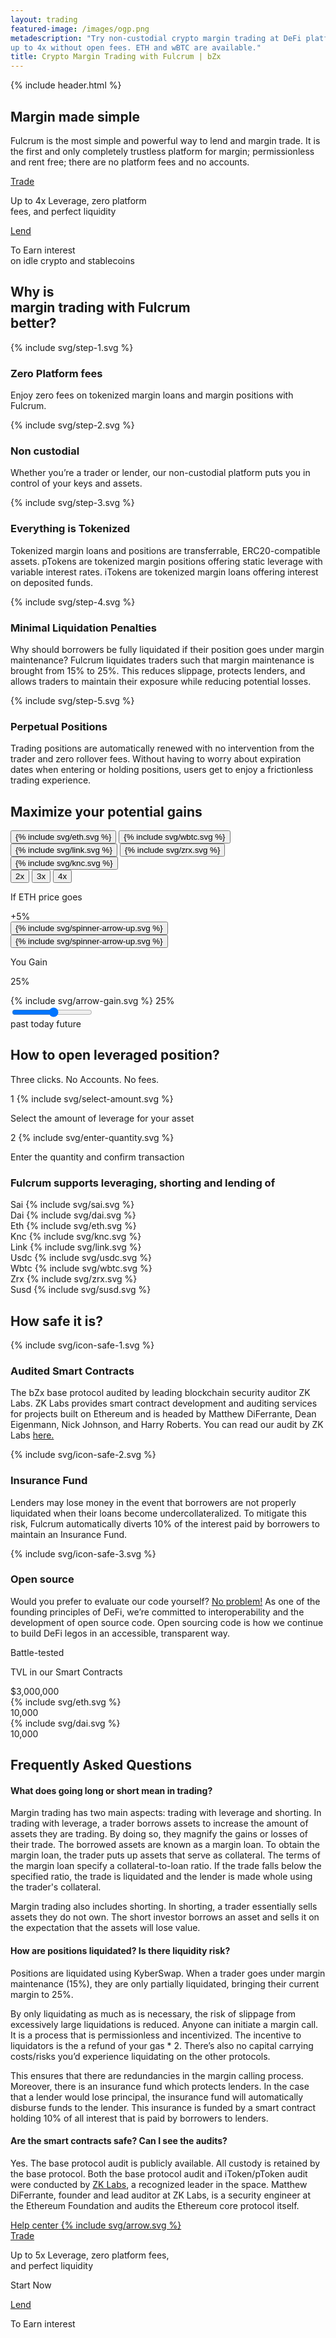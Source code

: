 ```yaml
---
layout: trading
featured-image: /images/ogp.png
metadescription: "Try non-custodial crypto margin trading at DeFi platform Fulcrum. Enter into short/leveraged positions
up to 4x without open fees. ETH and wBTC are available."
title: Crypto Margin Trading with Fulcrum | bZx
---
```


<section class="bg-primary bg-primary-image pb-75 pb-xs-45">
    {% include header.html %}
    <div class="container pt-90 pb-60">
        <div class="row">
            <div class="col col-10 col-xs-12">
                <div class="pl-55 pl-lg-0 w-100 text-xs-center">
                    <h1 class="mb-40">Margin made simple</h1>
                    <p class="fs-16 fs-xs-12 lh-160 mb-50 c-secondary"><span class="fw-600">Fulcrum</span> is the most simple and
                        powerful way to lend and margin trade. It is
                        the first and only completely trustless platform for margin; permissionless and rent free; there are no platform fees and
                        no
                        accounts.</p>
                    <div class="flex fd-xs-c">
                        <div class="mr-30 mx-xs-auto mb-xs-30">
                            <a href="https://fulcrum.trade/trade"
                                class="button button-primary button-lg mb-25 mb-xs-15">Trade</a>
                            <p class="fs-13 lh-150 text-center c-gray">Up to 4x Leverage, zero platform <br /> fees, and
                                perfect liquidity</p>
                        </div>
                        <div class="mx-xs-auto">
                            <a href="https://fulcrum.trade/lend"
                                class="button button-secondary button-lg mb-25 mb-xs-15">Lend</a>
                            <p class="fs-13 lh-150 text-center c-gray">To Earn interest<br /> on idle crypto and stablecoins</p>
                        </div>
                    </div>
                </div>
            </div>
        </div>
    </div>
    <div class="container flex fw-w jc-sb pt-60">
        <div class="row fw-w">
            <div class="col col-4 col-sm-6 col-xs-12">
                <div class="item-advantager">
                    <h2 class="circle mb-50 mb-xs-0"><span class="blue left-r-50 top-r-10"></span>Why is <br />margin trading with Fulcrum
                        <br />
                        better?
                    </h2>
                </div>
            </div>
            <div class="col col-4 col-sm-6 col-xs-12">
                <div class="item-advantager as-fe">
                    <div class="icon-advantager mb-25">
                        {% include svg/step-1.svg %}
                    </div>
                    <h3 class="mb-20">Zero Platform fees</h3>
                    <p>Enjoy zero fees on tokenized margin loans and margin positions with Fulcrum.</p>
                </div>
            </div>
            <div class="col col-4 col-sm-6 col-xs-12">
                <div class="item-advantager as-fe as-sm-a">
                    <div class="icon-advantager mb-25">
                        {% include svg/step-2.svg %}
                    </div>
                    <h3 class="mb-20">Non custodial</h3>
                    <p>Whether you’re a trader or lender, our non-custodial platform puts you in control of your keys and assets.</p>
                </div>
            </div>
            <div class="col col-4 col-sm-6 col-xs-12">
                <div class="item-advantager">
                    <div class="icon-advantager mb-25">
                        {% include svg/step-3.svg %}
                    </div>
                    <h3 class="mb-20">Everything is Tokenized</h3>
                    <p>Tokenized margin loans and positions are transferrable, ERC20-compatible assets.              pTokens are tokenized margin positions offering static leverage with variable interest rates.
                    iTokens are tokenized margin loans offering interest on deposited funds.</p>
                </div>
            </div>
            <div class="col col-4 col-sm-6 col-xs-12">
                <div class="item-advantager">
                    <div class="icon-advantager mb-25">
                        {% include svg/step-4.svg %}
                    </div>
                    <h3 class="mb-20">Minimal Liquidation Penalties</h3>
                    <p>Why should borrowers be fully liquidated if their position goes under margin maintenance?
              Fulcrum liquidates traders such that margin maintenance is brought from 15% to 25%.
                This reduces slippage, protects lenders, and allows traders to maintain their exposure while reducing potential losses.</p>
                </div>
            </div>
            <div class="col col-4 col-sm-6 col-xs-12">
                <div class="item-advantager">
                    <div class="icon-advantager mb-25">
                        {% include svg/step-5.svg %}
                    </div>
                    <h3 class="mb-20">Perpetual Positions</h3>
                    <p>Trading positions are automatically renewed with no intervention from the trader and zero rollover fees. Without having to worry about expiration dates when entering or holding positions, users get to enjoy a frictionless trading experience.</p>
                </div>
            </div>
        </div>
    </div>
</section>
<section class="bg-primary pb-45">
    <div class="row fw-w">
        <div class="col col-12">
            <h2  class="circle jc-c mb-50 mx-auto mb-xs-30"><span class="blue left-r-50 top-r-10"></span>Maximize your potential gains</h2>
        </div>
    </div>  
    <div class="row">
        <div class="col col-12 chart-header">
            <div class="flex fw-w jc-fe jc-md-c f-3 chart-tokens">
                <button class="coin-calc active" data-token="eth">
                    {% include svg/eth.svg %}
                </button>
                <button class="coin-calc" data-token="wbtc">
                    {% include svg/wbtc.svg %}
                </button>
                <button class="coin-calc" data-token="link">
                    {% include svg/link.svg %}
                </button>
                <button class="coin-calc" data-token="zrx">
                    {% include svg/zrx.svg %}
                </button>
                <button class="coin-calc" data-token="knc">
                    {% include svg/knc.svg %}
                </button>
            </div>
            <div class="f-2 flex jc-c ai-fs">
                <div class="button-group-gains" role="group" aria-label="Buttons gains">
                    <button type="button" class="button-gains active" data-leverage="2">2x</button>
                    <button type="button" class="button-gains" data-leverage="3">3x</button>
                    <button type="button" class="button-gains" data-leverage="4">4x</button>
                </div>
            </div>   
            <div class="wrapper-result-gain f-3 flex fd-c">
                <div class="flex fd-r">
                <p>If
                    <span class="token-name">ETH</span> price goes&nbsp;
                    <div class="result-gain">
                        <span class="fw-800 eth-price">+5</span>%
                        <div class="spinner">
                            <button type="button" class="up">{% include svg/spinner-arrow-up.svg %}</button>
                            <button type="button" class="down">{% include svg/spinner-arrow-up.svg %}</button>
                        </div>
                    </div>
                </p>
                </div>
                <div class="flex fd-r"><p><span class="gain-text">You Gain</span>&nbsp;<div class="result-gain"><span class="fw-800 your-gain">25</span>%</div></p></div>
            </div>
        </div>
    </div>
    <div class="flex mx-auto p-relative fd-md-c input-gain-wrapper">
        <div class="input-gain">
            <div class="before-gain">
                {% include svg/arrow-gain.svg %}
                <span class="before-data-gain">25</span>%
            </div>
            <input class="gain-range" type="range" value="5" min="-99" max="100"/>
        </div>
    </div>
    <div class="w-100 mb-30 p-relative">   
        <div class="wrapper-chart">     
            <canvas id="myChart"></canvas>
        </div>
        <span class="chart-mark past ">past</span>
        <span class="chart-mark today">today</span>
        <span class="chart-mark future">future</span>
    </div>
</section>
<section class="bg-primary pt-75 pb-75">
    <div class="container text-center">
        <div class="row">
            <div class="col col-12 fd-c">
                <h2 class="circle jc-c mb-25"><span class="blue center top-r-60"></span>How to open leveraged position?</h2>
                <p class="fs-20 fs-sm-16 lh-150 c-secondary-blue mb-75 mb-sm-60">Three clicks. No Accounts. No fees.</p>
            </div>
        </div>
        <div class="row jc-c">
            <div class="col col-10 col-lg-12 jc-sb fd-md-c">
                <div class="flex fd-c mb-md-55">
                    <div class="svg-blur mb-45">
                        <span class="lend-count">1</span>
                        {% include svg/select-amount.svg %}
                    </div>
                    <p class="c-dark-gray mt-25">Select the amount of leverage for your asset</p>
                </div>
                <div class="flex fd-c">
                    <div class="svg-blur mb-45">
                        <span class="lend-count">2</span>
                        {% include svg/enter-quantity.svg %}
                    </div>
                    <p class="c-dark-gray mt-25">Enter the quantity and confirm transaction</p>
                </div>
            </div>
        </div>
    </div>
</section>

<section class="bg-primary section-coin">
    <div class="container text-center">
        <div class="row">
            <div class="col col-12 jc-c">
                <h3 class="mb-40">Fulcrum supports leveraging, shorting and lending of </h3>
            </div>
        </div>
        <div class="row">
            <div class="flex col-12 jc-sb fw-sm-w mw-sm-440 mx-xs-345 mx-sm-auto">
                <div class="item-coin mb-sm-15">
                    <span class="name-coin">Sai</span>
                    <span class="flex border-coin-4">
                        {% include svg/sai.svg %}
                    </span>
                </div>
                <div class="item-coin mb-sm-15">
                    <span class="name-coin">Dai</span>
                    <span class="flex border-coin-4">
                        {% include svg/dai.svg %}
                    </span>
                </div>
                <div class="item-coin mb-sm-15">
                    <span class="name-coin">Eth</span>
                    <span class="flex border-coin-4">
                        {% include svg/eth.svg %}
                    </span>
                </div>
                <div class="item-coin mb-sm-15">
                    <span class="name-coin">Knc</span>
                    <span class="flex border-coin-4">
                        {% include svg/knc.svg %}
                    </span>
                </div>
                <div class="item-coin mb-sm-15">
                    <span class="name-coin">Link</span>
                    <span class="flex border-coin-4">
                        {% include svg/link.svg %}
                    </span>
                </div>
                <div class="item-coin">
                    <span class="name-coin">Usdc</span>
                    <span class="flex border-coin-4">
                        {% include svg/usdc.svg %}
                    </span>
                </div>
                <div class="item-coin">
                    <span class="name-coin">Wbtc</span>
                    <span class="flex border-coin-4">
                        {% include svg/wbtc.svg %}
                    </span>
                </div>
                <div class="item-coin">
                    <span class="name-coin">Zrx</span>
                    <span class="flex border-coin-4">
                        {% include svg/zrx.svg %}
                    </span>
                </div>
                <div class="item-coin">
                    <span class="name-coin">Susd</span>
                    <span class="flex border-coin-4">
                        {% include svg/susd.svg %}
                    </span>
                </div>
            </div>
        </div>
    </div>
</section>

<section class="bg-secondary pt-135 pb-90 py-xs-75 text-center">
    <div class="container">
        <div class="row">
            <div class="col-12">
                <h2 class="circle mb-65 mb-xs-50"><span class="blue right-r-50 top-r-10"></span>How safe it is?</h2>
            </div>
        </div>
        <div class="row jc-sb fw-sm-w">
            <div class="col col-4 col-sm-12 item-safe fd-c">
                <div class="icon-safe mb-50 mb-xs-15">
                    {% include svg/icon-safe-1.svg %}
                </div>
                <h3 class="mb-20">Audited Smart Contracts</h3>
                <p>The bZx base protocol audited by leading blockchain security auditor ZK Labs.  
                ZK Labs provides smart contract development and auditing services for projects built on Ethereum and is headed by Matthew DiFerrante, Dean Eigenmann, Nick Johnson, and Harry Roberts. You can read our audit by ZK Labs <a href="https://github.com/mattdf/audits/blob/master/bZx/bzx-audit.pdf">here.</a></p>
            </div>
            <div class="col col-4 col-sm-12 item-safe fd-c">
                <div class="icon-safe mb-50 mb-xs-15">
                    {% include svg/icon-safe-2.svg %}
                </div>
                <h3 class="mb-20">Insurance Fund</h3>
                <p>Lenders may lose money in the event that borrowers are not properly liquidated when their loans become undercollateralized. To mitigate this risk, Fulcrum automatically diverts 10% of the interest paid by borrowers to maintain an Insurance Fund.
            </p>
            </div>
            <div class="col col-4 col-sm-12 item-safe fd-c">
                <div class="icon-safe mb-50 mb-xs-15">
                    {% include svg/icon-safe-3.svg %}
                </div>
                <h3 class="mb-20">Open source</h3>
                <p>Would you prefer to evaluate our code yourself? <a href="https://github.com/bZxNetwork">No problem!</a> As one of the founding principles of DeFi, we’re committed to interoperability and the development of open source code. Open sourcing code is how we continue to build DeFi legos in an accessible, transparent way.</p>
            </div>
        </div>
    </div>
</section>

<section class="bg-secondary after-primary">
    <div class="container">
        <div class="row">
            <div class="col col-12">
                <div class="item-green py-40 p-sm-30 flex jc-c">
                    <div class="col-10 col-md col-md-12 fd-c jc-sb">
                        <p class="fs-24 fs-xs-20 fw-800 lh-150 mb-xs-15">Battle-tested</p>
                        <p class="fs-44 fs-xs-28 fw-900 mb-15 lh-140 c-light-green">TVL in our Smart Contracts</p>
                        <div class="flex jc-sb fd-sm-c fs-44 fs-xs-36 fw-900 lh-140">
                            <div class="flex-xs fw-400">
                                $<span class="fw-900 tvl-value" data-token="all">3,000,000</span>
                            </div>
                            <div class="flex ai-c">
                                <div class="icon-40 icon-xs-30 icon-border-2 mr-10 mr-xs-20">
                                    {% include svg/eth.svg %}
                                </div>
                                <span class="tvl-value" data-token="eth">10,000</span>
                            </div>
                            <div class="flex ai-c">
                                <div class="icon-40 icon-xs-30 icon-border-2 mr-10 mr-xs-20">
                                    {% include svg/dai.svg %}
                                </div>
                                <span class="tvl-value" data-token="dai">10,000</span>
                            </div>
                        </div>
                    </div>
                </div>
            </div>
        </div>
    </div>
</section>

<section class="bg-primary pt-135 pt-xs-90 pb-60 pb-xs-0 text-center">
    <div class="container">
        <div class="row">
            <div class="col col-12 jc-c">
                <h2 class="circle mb-50 mb-xs-40"><span class="blue center top-r-60"></span>Frequently Asked Questions</h2>
            </div>
        </div>
        <div class="row jc-c">
            <div class="col col-8 col-md-10 col-sm-12">
                <div id="accordion">
                    <div class="accordion-item active">
                        <h4 class="accordion-toggle">What does going long or short mean in trading?</h4>
                        <div class="accordion-content">
                            <p>Margin trading has two main aspects: trading with leverage and shorting. In trading with leverage, a trader borrows assets to increase the amount of assets they are trading. By doing so, they magnify the gains or losses of their trade. The borrowed assets are known as a margin loan. To obtain the margin loan, the trader puts up assets that serve as collateral. The terms of the margin loan specify a collateral-to-loan ratio. If the trade falls below the specified ratio, the trade is liquidated and the lender is made whole using the trader's collateral.

Margin trading also includes shorting. In shorting, a trader essentially sells assets they do not own. The short investor borrows an asset and sells it on the expectation that the assets will lose value.

</p>
                        </div>
                    </div>
                    <div class="accordion-item">
                        <h4 class="accordion-toggle">How are positions liquidated? Is there liquidity risk?</h4>
                        <div class="accordion-content">
                            <p>Positions are liquidated using KyberSwap. When a trader goes under margin maintenance (15%), they are only partially liquidated, bringing their current margin to 25%.

By only liquidating as much as is necessary, the risk of slippage from excessively large liquidations is reduced. Anyone can initiate a margin call. It is a process that is permissionless and incentivized. The incentive to liquidators is the a refund of your gas * 2. There’s also no capital carrying costs/risks you’d experience liquidating on the other protocols.

This ensures that there are redundancies in the margin calling process. Moreover, there is an insurance fund which protects lenders. In the case that a lender would lose principal, the insurance fund will automatically disburse funds to the lender. This insurance is funded by a smart contract holding 10% of all interest that is paid by borrowers to lenders.</p>
                        </div>
                    </div>
                    <div class="accordion-item">
                        <h4 class="accordion-toggle">Are the smart contracts safe? Can I see the audits?</h4>
                        <div class="accordion-content">
                            <p>Yes. The base protocol audit is publicly available. All custody is retained by the base protocol. Both the base protocol audit and iToken/pToken audit were conducted by <a href="https://github.com/mattdf/audits/blob/master/bZx/bzx-audit.pdf">ZK Labs</a>, a recognized leader in the space. Matthew DiFerrante, founder and lead auditor at ZK Labs, is a security engineer at the Ethereum Foundation and audits the Ethereum core protocol itself.</p>
                        </div>
                    </div>
                </div>
            </div>
        </div>
        <div class="row">
            <div class="col col-12">
                <a href="https://help.bzx.network/en/" class="button button-sm button-white mx-auto">
                    <span class="mr-15">Help center</span>
                    <span class="icon-arrow">
                        {% include svg/arrow.svg %}
                    </span>
                </a>
            </div>
        </div>
    </div>
    <div class="container pt-75 pt-xs-60">
        <div class="row jc-c">
            <div class="col col-10 col-md-12 jc-sb fw-md-w">
                <div class="order-md-1 mb-xs-30 mx-xs-auto">
                    <a href="https://fulcrum.trade/trade" class="button button-primary button-lg mb-20">Trade</a>
                    <p class="fs-13 lh-150 text-center c-gray">Up to 5x Leverage, zero platform fees, <br />and perfect
                        liquidity</p>
                </div>
                <div class="w-md-100 mb-md-25">
                    <p class="fs-44 fs-xs-28 fw-900 lh-140 c-primary">Start Now</p>
                </div>
                <div class="order-md-1 mx-xs-auto">
                    <a href="https://fulcrum.trade/lend" class="button button-secondary button-lg mb-20">Lend</a>
                    <p class="fs-13 lh-150 text-center c-gray">To Earn interest</p>
                </div>
            </div>
        </div>
    </div>
</section>
